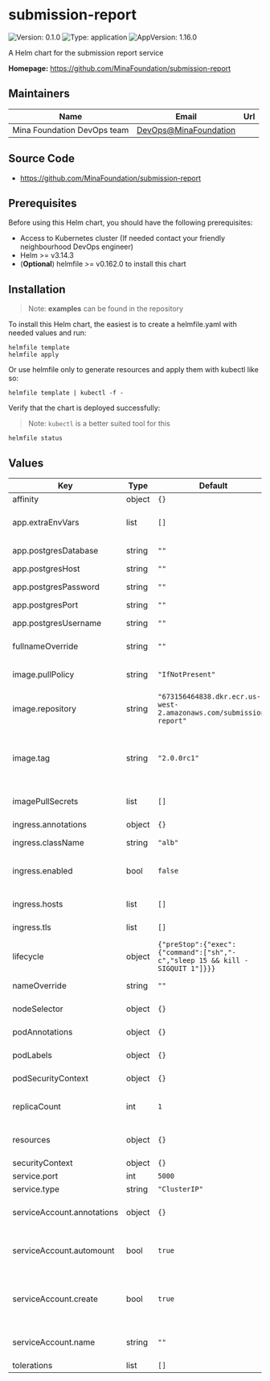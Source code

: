 # submission-report

![Version: 0.1.0](https://img.shields.io/badge/Version-0.1.0-informational?style=flat-square) ![Type: application](https://img.shields.io/badge/Type-application-informational?style=flat-square) ![AppVersion: 1.16.0](https://img.shields.io/badge/AppVersion-1.16.0-informational?style=flat-square)

A Helm chart for the submission report service

**Homepage:** <https://github.com/MinaFoundation/submission-report>

## Maintainers

| Name | Email | Url |
| ---- | ------ | --- |
| Mina Foundation DevOps team | <DevOps@MinaFoundation> |  |

## Source Code

* <https://github.com/MinaFoundation/submission-report>

## Prerequisites

Before using this Helm chart, you should have the following prerequisites:

- Access to Kubernetes cluster (If needed contact your friendly neighbourhood DevOps engineer)
- Helm >= v3.14.3
- (**Optional**) helmfile >= v0.162.0 to install this chart

## Installation

> Note: **examples** can be found in the repository

To install this Helm chart, the easiest is to create a helmfile.yaml with needed values and run:

```
helmfile template
helmfile apply
```

Or use helmfile only to generate resources and apply them with kubectl like so:

```
helmfile template | kubectl -f -
```

Verify that the chart is deployed successfully:

> Note: `kubectl` is a better suited tool for this

```
helmfile status
```

## Values

| Key | Type | Default | Description |
|-----|------|---------|-------------|
| affinity | object | `{}` | Affinity rules |
| app.extraEnvVars | list | `[]` | List of extra environment variables |
| app.postgresDatabase | string | `""` | Postgres database name |
| app.postgresHost | string | `""` | Postgres host |
| app.postgresPassword | string | `""` | Postgres password |
| app.postgresPort | string | `""` | Postgres port |
| app.postgresUsername | string | `""` | Postgres username |
| fullnameOverride | string | `""` | The full release name override |
| image.pullPolicy | string | `"IfNotPresent"` | The pullPolicy used when pulling the image |
| image.repository | string | `"673156464838.dkr.ecr.us-west-2.amazonaws.com/submission-report"` | The repository of the image |
| image.tag | string | `"2.0.0rc1"` | The tag of the iamge. Overrides the image tag whose default is the chart appVersion. |
| imagePullSecrets | list | `[]` | The secrets used to pull the image |
| ingress.annotations | object | `{}` | Ingress annotations |
| ingress.className | string | `"alb"` | Ingress type |
| ingress.enabled | bool | `false` | Whether ingress should be enabled for the app |
| ingress.hosts | list | `[]` | A list of host configurations |
| ingress.tls | list | `[]` | A list of tls configurations |
| lifecycle | object | `{"preStop":{"exec":{"command":["sh","-c","sleep 15 && kill -SIGQUIT 1"]}}}` | Lifecycle hooks |
| nameOverride | string | `""` | The release name override |
| nodeSelector | object | `{}` | Node selector labels |
| podAnnotations | object | `{}` | Annotations to add to the pods |
| podLabels | object | `{}` | Labels to add to the pods |
| podSecurityContext | object | `{}` | SecurityContext used for the pods |
| replicaCount | int | `1` | The number of pods to be deployed for bot |
| resources | object | `{}` | Resource limitations for the pods |
| securityContext | object | `{}` | SecurityContext |
| service.port | int | `5000` | Service port |
| service.type | string | `"ClusterIP"` | Service type |
| serviceAccount.annotations | object | `{}` | Annotations to add to the service account |
| serviceAccount.automount | bool | `true` | Automatically mount a ServiceAccount's API credentials? |
| serviceAccount.create | bool | `true` | Specifies whether a service account should be created |
| serviceAccount.name | string | `""` | The name of the service account to use. |
| tolerations | list | `[]` | Tolerations |

